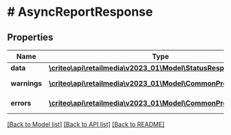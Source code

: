 # # AsyncReportResponse

## Properties

Name | Type | Description | Notes
------------ | ------------- | ------------- | -------------
**data** | [**\criteo\api\retailmedia\v2023_01\Model\StatusResponseResource**](StatusResponseResource.md) |  | [optional]
**warnings** | [**\criteo\api\retailmedia\v2023_01\Model\CommonProblem[]**](CommonProblem.md) |  | [optional] [readonly]
**errors** | [**\criteo\api\retailmedia\v2023_01\Model\CommonProblem[]**](CommonProblem.md) |  | [optional] [readonly]

[[Back to Model list]](../../README.md#models) [[Back to API list]](../../README.md#endpoints) [[Back to README]](../../README.md)
